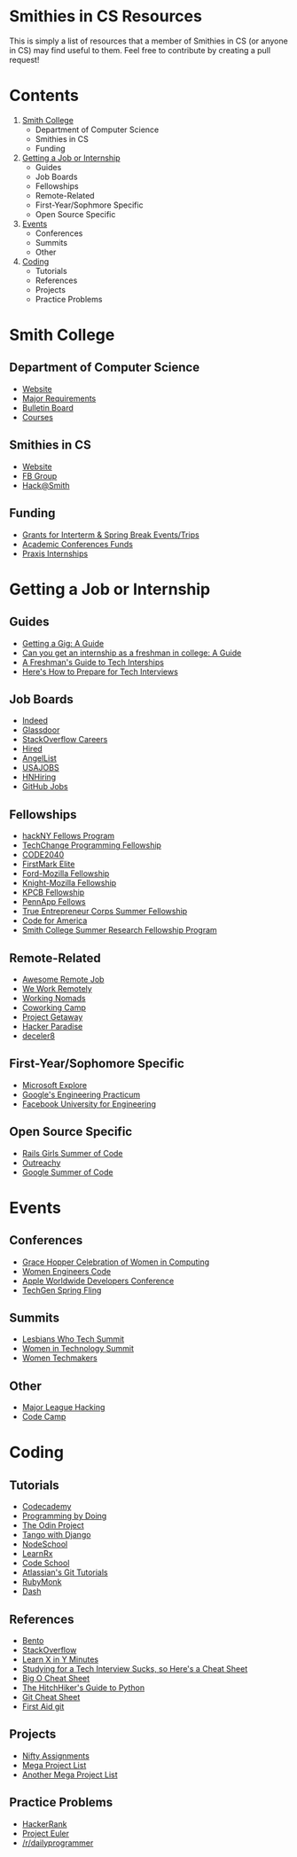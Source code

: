 # Smithies in CS Resources
This is simply a list of resources that a member of Smithies in CS (or anyone in CS) may find useful to them. Feel free to contribute by creating a pull request!

# Contents
1. [Smith College](https://github.com/ralren/smithies-in-cs-resources#smith-college)
	- Department of Computer Science
    - Smithies in CS
    - Funding
2. [Getting a Job or Internship](https://github.com/ralren/smithies-in-cs-resources#getting-a-job-or-internship)
	- Guides
	- Job Boards
	- Fellowships
  	- Remote-Related
    - First-Year/Sophmore Specific
    - Open Source Specific
3. [Events](https://github.com/ralren/smithies-in-cs-resources#events)
	- Conferences
	- Summits
	- Other
4. [Coding](https://github.com/ralren/smithies-in-cs-resources#coding)
	- Tutorials
	- References
	- Projects
    - Practice Problems




# Smith College

## Department of Computer Science
- [Website](http://cs.smith.edu/)
- [Major Requirements](http://cs.smith.edu/req_major.php)
- [Bulletin Board](http://www.cs.smith.edu/News/)
- [Courses](http://www.cs.smith.edu/courses.php)

## Smithies in CS
- [Website](http://sophia.smith.edu/smithcs/)
- [FB Group](https://www.facebook.com/groups/SmithiesInCS/?ref=browser)
- [Hack@Smith](http://hackatsmith.org/)

## Funding
- [Grants for Interterm & Spring Break Events/Trips](http://www.smith.edu/ssas/grants_breaks.php)
- [Academic Conferences Funds](http://www.smith.edu/doc/documents/STUDENTFUNDINGFORM2015-16_002.pdf)
- [Praxis Internships](http://www.smith.edu/acad_specialpraxis.php)


# Getting a Job or Internship

## Guides
- [Getting a Gig: A Guide](https://github.com/cassidoo/getting-a-gig)
- [Can you get an internship as a freshman in college: A Guide](https://www.reddit.com/r/cscareerquestions/comments/rghrs/can_you_get_an_internship_as_a_freshman_in/)
- [A Freshman's Guide to Tech Interships](https://docs.google.com/document/d/18XaP0nRU2fS-i-uxxWpvAy41hD_UF3rzjiJRouqF_Gc/edit)
- [Here's How to Prepare for Tech Interviews](https://www.reddit.com/r/cscareerquestions/comments/1jov24/heres_how_to_prepare_for_tech_interviews/)

## Job Boards
- [Indeed](http://www.indeed.com/)
- [Glassdoor](http://www.glassdoor.com/)
- [StackOverflow Careers](http://careers.stackoverflow.com/)
- [Hired](https://hired.com/)
- [AngelList](https://angel.co/jobs)
- [USAJOBS](https://www.usajobs.gov/)
- [HNHiring](http://hnhiring.me/)
- [GitHub Jobs](https://jobs.github.com/)

## Fellowships
- [hackNY Fellows Program](https://apply.hackny.org/)
- [TechChange Programming Fellowship](https://www.techchange.org/fellowship/)
- [CODE2040](http://www.code2040.org/students/)
- [FirstMark Elite](http://firstmarkelite.com/)
- [Ford-Mozilla Fellowship](https://advocacy.mozilla.org/open-web-fellows/)
- [Knight-Mozilla Fellowship](https://opennews.org/what/fellowships/info/)
- [KPCB Fellowship](http://kpcbfellows.com/)
- [PennApp Fellows](http://www.pennappsfellows.com/)
- [True Entrepreneur Corps Summer Fellowship](https://trueventures.com/tec/)
- [Code for America](http://www.codeforamerica.org/)
- [Smith College Summer Research Fellowship Program](http://www.science.smith.edu/student-opportunities/surf/surf-application/)

## Remote-Related
- [Awesome Remote Job](https://github.com/lukasz-madon/awesome-remote-job#job-boards)
- [We Work Remotely](https://weworkremotely.com/)
- [Working Nomads](http://www.workingnomads.co/)
- [Coworking Camp](http://www.coworking-camp.com/)
- [Project Getaway](http://www.projectgetaway.com/)
- [Hacker Paradise](http://www.hackerparadise.org/)
- [deceler8](http://www.sierraymar.co/decelerate/#intro)

## First-Year/Sophomore Specific
- [Microsoft Explore](https://careers.microsoft.com/students/explore)
- [Google's Engineering Practicum](https://www.google.com/about/careers/search?src=Online/TOPs/NA+Tech+University#!t=jo&jid=120165001)
- [Facebook University for Engineering](https://www.facebook.com/careers/university/fbueng)

## Open Source Specific
- [Rails Girls Summer of Code](http://railsgirlssummerofcode.org/)
- [Outreachy](https://wiki.gnome.org/Outreachy)
- [Google Summer of Code](https://summerofcode.withgoogle.com/)

# Events

## Conferences
- [Grace Hopper Celebration of Women in Computing](http://ghc.anitaborg.org/)
- [Women Engineers Code](http://www.wecodeharvard.com/)
- [Apple Worldwide Developers Conference](https://developer.apple.com/wwdc/)
- [TechGen Spring Fling](https://www.eventbrite.com/e/techgen-spring-fling-tickets-21504084295)

## Summits
- [Lesbians Who Tech Summit](http://lesbianswhotech.org/)
- [Women in Technology Summit](https://www.witi.com/conferences/)
- [Women Techmakers](https://www.womentechmakers.com)

## Other
- [Major League Hacking](https://mlh.io/)
- [Code Camp](https://squareup.com/code-camp)


# Coding

## Tutorials
- [Codecademy](https://www.codecademy.com/)
- [Programming by Doing](https://programmingbydoing.com/)
- [The Odin Project](http://www.theodinproject.com/)
- [Tango with Django](http://www.tangowithdjango.com/)
- [NodeSchool](http://nodeschool.io/)
- [LearnRx](http://reactivex.io/learnrx/)
- [Code School](https://www.codeschool.com/)
- [Atlassian's Git Tutorials](https://www.atlassian.com/git/tutorials/)
- [RubyMonk](https://rubymonk.com/)
- [Dash](https://dash.generalassemb.ly/)

## References
- [Bento](https://www.bento.io/)
- [StackOverflow](http://stackoverflow.com/)
- [Learn X in Y Minutes](https://learnxinyminutes.com/)
- [Studying for a Tech Interview Sucks, so Here's a Cheat Sheet](https://gist.github.com/TSiege/cbb0507082bb18ff7e4b)
- [Big O Cheat Sheet](http://bigocheatsheet.com/)
- [The HitchHiker's Guide to Python](http://docs.python-guide.org/en/latest/)
- [Git Cheat Sheet](https://training.github.com/kit/downloads/github-git-cheat-sheet.pdf)
- [First Aid git](http://firstaidgit.io/#/)

## Projects
- [Nifty Assignments](http://nifty.stanford.edu/)
- [Mega Project List](https://github.com/karan/Projects)
- [Another Mega Project List](http://www.dreamincode.net/forums/topic/78802-martyr2s-mega-project-ideas-list/)

## Practice Problems
- [HackerRank](https://www.hackerrank.com/)
- [Project Euler](https://projecteuler.net/)
- [/r/dailyprogrammer](https://www.reddit.com/r/dailyprogrammer)
